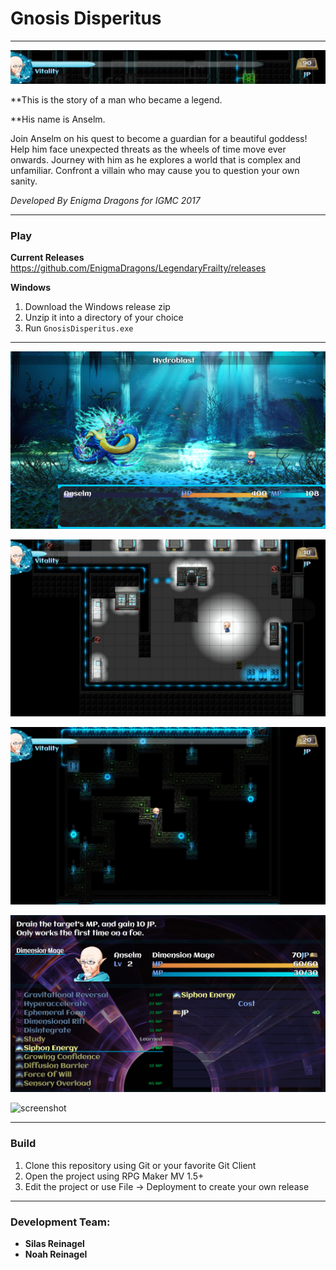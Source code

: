 # Gnosis Disperitus

----

![screenshot](https://github.com/EnigmaDragons/LegendaryFrailty/blob/master/screenshots/Banner.jpg)

**This is the story of a man who became a legend.

**His name is Anselm.

Join Anselm on his quest to become a guardian for a beautiful goddess! Help him face unexpected threats as the wheels of time move ever onwards. Journey with him as he explores a world that is complex and unfamiliar. Confront a villain who may cause you to question your own sanity. 

*Developed By Enigma Dragons for IGMC 2017*


----

### Play

**Current Releases**
https://github.com/EnigmaDragons/LegendaryFrailty/releases

**Windows**
1. Download the Windows release zip
2. Unzip it into a directory of your choice
3. Run `GnosisDisperitus.exe`

----

![screenshot](https://github.com/EnigmaDragons/LegendaryFrailty/blob/master/screenshots/FightingTheWaterGuardian.jpg)

![screenshot](https://github.com/EnigmaDragons/LegendaryFrailty/blob/master/screenshots/RoboticRepairRoom.jpg)

![screenshot](https://github.com/EnigmaDragons/LegendaryFrailty/blob/master/screenshots/DiskRoom.png)

![screenshot](https://github.com/EnigmaDragons/LegendaryFrailty/blob/master/screenshots/Skills.jpg)

![screenshot](https://github.com/EnigmaDragons/LegendaryFrailty/blob/master/screenshots/SkillsMysteriousStaircase.jpg)

----

### Build

1. Clone this repository using Git or your favorite Git Client
2. Open the project using RPG Maker MV 1.5+
3. Edit the project or use File -> Deployment to create your own release

----

### Development Team:
* **Silas Reinagel**
* **Noah Reinagel**